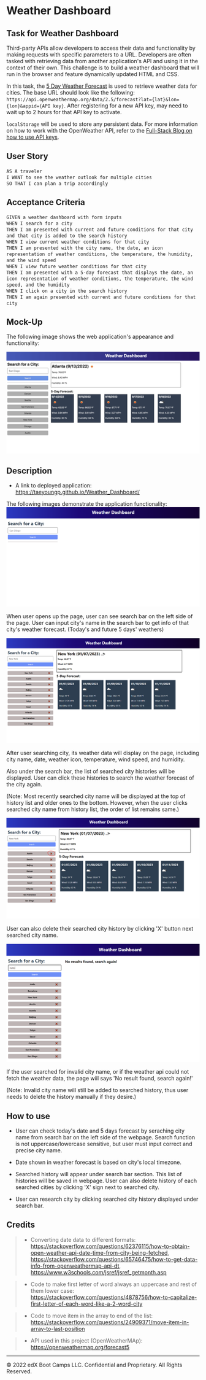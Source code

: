 # Weather Dashboard

## Task for Weather Dashboard

Third-party APIs allow developers to access their data and functionality by making requests with specific parameters to a URL. Developers are often tasked with retrieving data from another application's API and using it in the context of their own. This challenge is to build a weather dashboard that will run in the browser and feature dynamically updated HTML and CSS.

In this task, the [5 Day Weather Forecast](https://openweathermap.org/forecast5) is used to retrieve weather data for cities. The base URL should look like the following: `https://api.openweathermap.org/data/2.5/forecast?lat={lat}&lon={lon}&appid={API key}`. After registering for a new API key, may need to wait up to 2 hours for that API key to activate.

`localStorage` will be used to store any persistent data. For more information on how to work with the OpenWeather API, refer to the [Full-Stack Blog on how to use API keys](https://coding-boot-camp.github.io/full-stack/apis/how-to-use-api-keys).

## User Story

```
AS A traveler
I WANT to see the weather outlook for multiple cities
SO THAT I can plan a trip accordingly
```

## Acceptance Criteria

```
GIVEN a weather dashboard with form inputs
WHEN I search for a city
THEN I am presented with current and future conditions for that city and that city is added to the search history
WHEN I view current weather conditions for that city
THEN I am presented with the city name, the date, an icon representation of weather conditions, the temperature, the humidity, and the wind speed
WHEN I view future weather conditions for that city
THEN I am presented with a 5-day forecast that displays the date, an icon representation of weather conditions, the temperature, the wind speed, and the humidity
WHEN I click on a city in the search history
THEN I am again presented with current and future conditions for that city
```

## Mock-Up

The following image shows the web application's appearance and functionality:

![The weather app includes a search option, a list of cities, and a five-day forecast and current weather conditions for Atlanta.](./Assets/06-server-side-apis-homework-demo.png)

## Description

* A link to deployed application: https://taeyoungp.github.io/Weather_Dashboard/

The following images demonstrate the application functionality:
![Webpage shows blank weather dashboard.](./Assets/images/weather_dashboard0.png)

When user opens up the page, user can see search bar on the left side of the page. User can input city's name in the search bar to get info of that city's weather forecast. (Today's and future 5 days' weathers)

![Displaying weather of the searched city and searched city shows up on left side of page.](./Assets/images/weather_dashboard1.png)

After user searching city, its weather data will display on the page, including city name, date, weather icon, temperature, wind speed, and humidity. 

Also under the search bar, the list of searched city histories will be displayed. User can click these histories to search the weather forecast of the city again.

(Note: Most recently searched city name will be displayed at the top of history list and older ones to the bottom. However, when the user clicks searched city name from history list, the order of list remains same.)

![Deleting searched history.](./Assets/images/delete_history.png)

User can also delete their searched city history by clicking 'X' button next searched city name. 

![Webpage shows no result has been found.](./Assets/images/no_result.png)

If the user searched for invalid city name, or if the weather api could not fetch the weather data, the page wiil says 'No result found, search again!' 

(Note: Invalid city name will still be added to searched history, thus user needs to delete the history manually if they desire.)


## How to use

 * User can check today's date and 5 days forecast by seraching city name from search bar on the left side of the webpage. Search function is not uppercase/lowercase sensitive, but user must input correct and precise city name. 

 * Date shown in weather forecast is based on city's local timezone.  

 * Searched history will appear under search bar section. This list of histories will be saved in webpage. User can also delete history of each searched cities by clicking 'X' sign next to searched city. 

 * User can research city by clicking searched city history displayed under search bar.  

## Credits
 
> * Converting date data to different formats: https://stackoverflow.com/questions/62376115/how-to-obtain-open-weather-api-date-time-from-city-being-fetched, https://stackoverflow.com/questions/65746475/how-to-get-data-info-from-openweathermap-api-dt, https://www.w3schools.com/jsref/jsref_getmonth.asp

> * Code to make first letter of word always an uppercase and rest of them lower case: https://stackoverflow.com/questions/4878756/how-to-capitalize-first-letter-of-each-word-like-a-2-word-city

> * Code to move item in the array to end of the list: https://stackoverflow.com/questions/24909371/move-item-in-array-to-last-position

> * API used in this project (OpenWeatherMAp): https://openweathermap.org/forecast5

- - -
© 2022 edX Boot Camps LLC. Confidential and Proprietary. All Rights Reserved.

